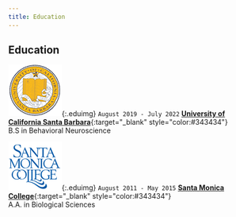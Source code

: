 ```yaml
---
title: Education
---
```


## Education

![](/images/UCSB_logo.png){:.eduimg}
`August 2019 - July 2022`
[__University of California Santa Barbara__](https://www.ucsb.edu/){:target="_blank" style="color:#343434"}
<br/> B.S in Behavioral Neuroscience

![](/images/SMC_logo.png){:.eduimg}
`August 2011 - May 2015`
[__Santa Monica College__](https://www.smc.edu/){:target="_blank" style="color:#343434"}
<br/> A.A. in Biological Sciences
